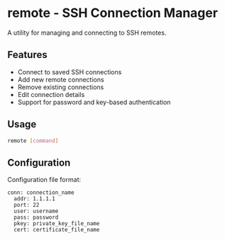# remote - SSH Connection Manager

A utility for managing and connecting to SSH remotes.

## Features

- Connect to saved SSH connections
- Add new remote connections
- Remove existing connections
- Edit connection details
- Support for password and key-based authentication

## Usage

```bash
remote [command]
```

## Configuration

Configuration file format:

```
conn: connection_name
  addr: 1.1.1.1
  port: 22
  user: username
  pass: password
  pkey: private_key_file_name
  cert: certificate_file_name
```

